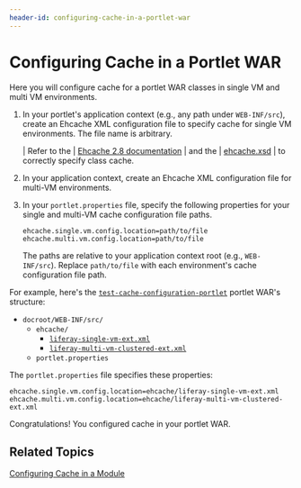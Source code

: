 ```yaml
---
header-id: configuring-cache-in-a-portlet-war
---
```


# Configuring Cache in a Portlet WAR

Here you will configure cache for a portlet WAR classes in single VM and multi
VM environments. 

1.  In your portlet's application context (e.g., any path under `WEB-INF/src`), 
    create an Ehcache XML configuration file to specify cache for single VM
    environments. The file name is arbitrary. 

    | Refer to the
    | [Ehcache 2.8 documentation](http://www.ehcache.org/documentation/2.8/configuration/index.html)
    | and the
    | [ehcache.xsd](http://www.ehcache.org/ehcache.xsd)
    | to correctly specify class cache.

2.  In your application context, create an Ehcache XML configuration file for 
    multi-VM environments. 

3.  In your `portlet.properties` file, specify the following properties for 
    your single and multi-VM cache configuration file paths. 

        ehcache.single.vm.config.location=path/to/file
        ehcache.multi.vm.config.location=path/to/file 

    The paths are relative to your application context root (e.g.,
    `WEB-INF/src`). Replace `path/to/file` with each environment's cache
    configuration file path. 

For example, here's the
[`test-cache-configuration-portlet`](https://github.com/liferay/liferay-plugins/blob/7.0.x/portlets/test-cache-configuration-portlet)
portlet WAR's structure:

-   `docroot/WEB-INF/src/`
    -   `ehcache/`
        -   [`liferay-single-vm-ext.xml`](https://github.com/liferay/liferay-plugins/blob/7.0.x/portlets/test-cache-configuration-portlet/docroot/WEB-INF/src/ehcache/liferay-single-vm-ext.xml)
        -   [`liferay-multi-vm-clustered-ext.xml`](https://github.com/liferay/liferay-plugins/blob/7.0.x/portlets/test-cache-configuration-portlet/docroot/WEB-INF/src/ehcache/liferay-multi-vm-clustered-ext.xml)
    -   `portlet.properties`

The `portlet.properties` file specifies these properties:

    ehcache.single.vm.config.location=ehcache/liferay-single-vm-ext.xml
    ehcache.multi.vm.config.location=ehcache/liferay-multi-vm-clustered-ext.xml

Congratulations! You configured cache in your portlet WAR. 

## Related Topics

[Configuring Cache in a Module](/developer/frameworks/-/knowledge_base/7-2/configuring-cache-in-a-module)
